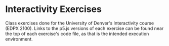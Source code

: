 # Interactivity Exercises
Class exercises done for the University of Denver's Interactivity course (EDPX 2100). Links to the p5.js versions of each exercise can be found near the top of each exercise's code file, as that is the intended execution environment.
